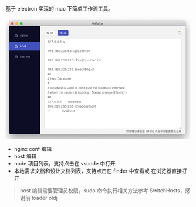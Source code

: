 基于 electron 实现的 mac 下简单工作流工具。

![界面图片](https://github.com/iblq/NHEditor/blob/master/NHEditor.png)

- nginx conf 编辑
- host 编辑
- node 项目列表，支持点击在 vscode 中打开
- 本地需求文档和设计文档列表，支持点击在 finder 中查看或 在浏览器直接打开

> host 编辑需要管理员权限，sudo 命令执行相关方法参考 SwitchHosts，感谢前 loader oldj
